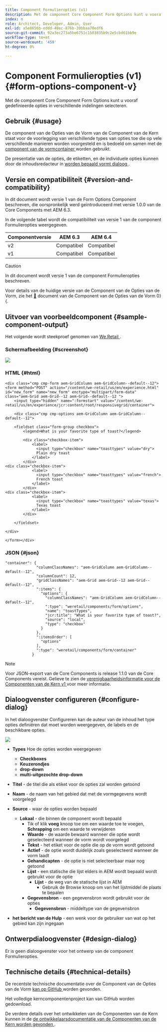```yaml
---
title: Component Formulieropties (v1)
description: Met de component Core Component Form Options kunt u vooraf gedefinieerde opties in verschillende indelingen selecteren.
index: n
role: Architect, Developer, Admin, User
exl-id: a5e8656b-eddd-48ec-876b-39bbaa70edf6
source-git-commit: 92a3ec273a5be6751c1503835b9c2e5cbd61bb9e
workflow-type: tm+mt
source-wordcount: '459'
ht-degree: 0%

---
```



# Component Formulieropties (v1) {#form-options-component-v}

Met de component Core Component Form Options kunt u vooraf gedefinieerde opties in verschillende indelingen selecteren.

## Gebruik {#usage}

De component van de Opties van de Vorm van de Component van de Kern staat voor de voorlegging van verschillende types van opties toe die op vele verschillende manieren worden voorgesteld en is bedoeld om samen met de [ component van de vormcontainer ](form-container-v1.md) worden gebruikt.

De presentatie van de opties, de etiketten, en de individuele opties kunnen door de inhoudsredacteur in [ worden bepaald vormt dialoog ](#configure-dialog).

## Versie en compatibiliteit {#version-and-compatibility}

In dit document wordt versie 1 van de Form Options Component beschreven, die oorspronkelijk werd geïntroduceerd met versie 1.0.0 van de Core Components met AEM 6.3.

In de volgende tabel wordt de compatibiliteit van versie 1 van de component Formulieropties weergegeven.

| Componentversie | AEM 6.3 | AEM 6.4 |
|--- |--- |--- |
| v2 | Compatibel | Compatibel |
| v1 | Compatibel | Compatibel |

>[!CAUTION]
>
>In dit document wordt versie 1 van de component Formulieropties beschreven.
>
>Voor details van de huidige versie van de Component van de Opties van de Vorm, zie het [&#128279;](/help/components/forms/form-options.md) document van de Component van de Opties van de Vorm 0&rbrace; &lbrace;.

## Uitvoer van voorbeeldcomponent {#sample-component-output}

Het volgende wordt steekproef genomen van [ We.Retail ](https://helpx.adobe.com/nl/experience-manager/6-4/sites/developing/using/we-retail.html).

### Schermafbeelding {#screenshot}

![](/help/assets/chlimage_1-89.png)

### HTML {#html}

```
<div class="cmp cmp-form aem-GridColumn aem-GridColumn--default--12">
<form method="POST" action="/content/we-retail/us/en/experience.html" id="new_form" name="new_form" enctype="multipart/form-data" class="aem-Grid aem-Grid--12 aem-Grid--default--12 ">
    <input type="hidden" name=":formstart" value="/content/we-retail/us/en/experience/jcr:content/root/responsivegrid/container">
    
    <div class="cmp cmp-options aem-GridColumn aem-GridColumn--default--12">

    <fieldset class="form-group checkbox">
        <legend>What is your favorite type of toast?</legend>
        
        <div class="checkbox-item">
            <label>
              <input type="checkbox" name="toasttypes" value="dry">
              Plain dry toast
            </label>
        </div>
<div class="checkbox-item">
            <label>
              <input type="checkbox" name="toasttypes" value="french">
              French toast
            </label>
        </div>
<div class="checkbox-item">
            <label>
              <input type="checkbox" name="toasttypes" value="texas">
              Texas toast
            </label>
        </div>

    </fieldset>
    
</div>
    
</form></div>
```

### JSON {#json}

```
"container": {
              "columnClassNames": "aem-GridColumn aem-GridColumn--default--12",
              "columnCount": 12,
              "gridClassNames": "aem-Grid aem-Grid--12 aem-Grid--default--12",
              ":items": {
                "options": {
                  "columnClassNames": "aem-GridColumn aem-GridColumn--default--12",
                  ":type": "weretail/components/form/options",
                  "name": "toastTypes",
                  "jcr:title": "What is your favorite type of toast?",
                  "source": "local",
                  "type": "checkbox"
                }
              },
              ":itemsOrder": [
                "options"
              ],
              ":type": "weretail/components/form/container"
            }
```

>[!NOTE]
>
>Voor JSON-export van de Core Components is release 1.1.0 van de Core Components vereist. Gelieve te zien de [ verenigbaarheidsinformatie voor de Componenten van de Kern v1 ](/help/versions.md) voor meer informatie.

## Dialoogvenster configureren {#configure-dialog}

In het dialoogvenster Configureren kan de auteur van de inhoud het type opties definiëren dat moet worden weergegeven, de labels en de beschikbare opties.

![](/help/assets/chlimage_1-90.png)

* **Types**
Hoe de opties worden weergegeven

   * **Checkboxes**
   * **Keuzerondjes**
   * **drop-down**
   * **multi-uitgezochte drop-down**

* **Titel** - de titel die als etiket voor de opties zal worden getoond
* **Naam** - de naam van het gebied dat met de vormgegevens wordt voorgelegd
* **Source** - waar de opties worden bepaald

   * **Lokaal** - die binnen de component wordt bepaald
      * Tik of klik **voeg** knoop toe om een waarde toe te voegen, **Schrapping** om een waarde te verwijderen
      * **Waarde** - de waarde bewaard wanneer die optie wordt geselecteerd wanneer de vorm wordt voorgelegd
      * **Tekst** - het etiket voor de optie die op de vorm wordt getoond
      * **Actief** - de optie wordt duidelijk zoals geselecteerd wanneer de vorm laadt
      * **Gehandicapten** - de optie is niet selecteerbaar maar nog getoond
      * **Lijst** - een statische die lijst elders in AEM wordt bepaald wordt gebruikt voor de optie
         * **Lijst** - de weg van de statische lijst in AEM
            * Gebruik de Browse knoop om van het lijstmiddel de plaats te bepalen
      * **Gegevensbron** - een gegevensbron wordt gebruikt voor de opties
         * **Gegevensbron** - middeltype van de gegevensbron
* **het bericht van de Hulp** - een wenk voor de gebruiker van wat op het gebied kan zijn ingegaan

## Ontwerpdialoogvenster {#design-dialog}

Er is geen dialoogvenster voor het ontwerp van de component Formulieropties.

## Technische details {#technical-details}

De recentste technische documentatie over de Component van de Opties van de Vorm [ kan op GitHub ](https://github.com/adobe/aem-core-wcm-components/tree/master/content/src/content/jcr_root/apps/core/wcm/components/form/options/v1/options) worden gevonden.

Het volledige kerncomponentenproject kan van GitHub worden gedownload.

De verdere details over het ontwikkelen van de Componenten van de Kern kunnen in de [ de ontwikkelaarsdocumentatie van de Componenten van de Kern worden gevonden ](/help/developing/overview.md).
